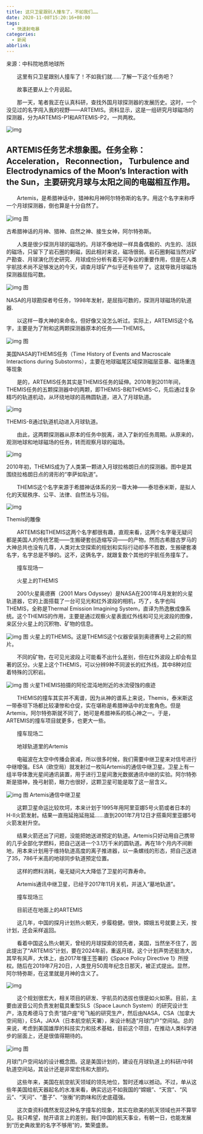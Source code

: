 ```yaml
---
title: 这只卫星跟别人撞车了，不如我们……
date: 2020-11-08T15:20:16+08:00
tags:
  - 快速射电暴
categories:
  - 新闻
abbrlink:
---
```


来源：中科院地质地球所

　　这里有只卫星跟别人撞车了！不如我们就……了解一下这个任务吧？

　　故事还要从上个月说起。

　　那一天，笔者我正在认真科研，查找外国月球探测器的发展历史。这时，一个没见过的名字闯入我的视野——ARTEMIS。资料显示，这是一组研究月球磁场的探测器，分为ARTEMIS-P1和ARTEMIS-P2，一共两枚。

![img](https://cdn.jsdelivr.net/gh/yakeing/Documentation@main/Hexo/images/088d-kcpxnwv4342420.jpg)

ARTEMIS任务艺术想象图。任务全称：Acceleration， Reconnection， Turbulence and Electrodynamics of the Moon’s Interaction with the Sun，主要研究月球与太阳之间的电磁相互作用。
---
　　Artemis，是希腊神话中，猎神和月神阿尔特弥斯的名字。用这个名字来称呼一个月球探测器，倒也算是十分自然了。

![img](https://cdn.jsdelivr.net/gh/yakeing/Documentation@main/Hexo/images/a7ea-kcpxnwv4342503.jpg)
图

古希腊神话的月神、猎神、自然之神、接生女神，阿尔特弥斯。

　　人类是很少探测月球的磁场的。月球不像地球一样具备偶极的、内生的、活跃的磁场，只留下了岩石圈的剩磁，因此相对来说，磁场很弱。岩石圈剩磁当然对矿产勘查、月球演化历史研究、月球成份分析有着无可争议的重要作用，但是在人类宇航技术尚不足够发达的今天，调查月球矿产似乎还有些早了。这就导致月球磁场探测器屈指可数。

![img](https://cdn.jsdelivr.net/gh/yakeing/Documentation@main/Hexo/images/aa4a-kcpxnwv4342577.png)
图

NASA的月球勘探者号任务，1998年发射，是屈指可数的，探测月球磁场的轨道器.

　　以这样一尊大神的来命名，但好像又没怎么听过。实际上，ARTEMIS这个名字，主要是为了附和这两颗探测器原本的任务——THEMIS。

![img](https://cdn.jsdelivr.net/gh/yakeing/Documentation@main/Hexo/images/f846-kcpxnwv4342655.jpg)
图

美国NASA的THEMIS任务（Time History of Events and Macroscale Interactions during Substorms），主要在地球磁尾区域探测磁层亚暴、磁场重连等现象

　　是的，ARTEMIS任务其实是THEMIS任务的延伸。2010年到2011年间，THEMIS任务的五颗探测器中的两颗，即THEMIS-B和THEMIS-C，先后通过复杂精巧的轨道机动，从环绕地球的高椭圆轨道，进入了月球轨道。

![img](https://cdn.jsdelivr.net/gh/yakeing/Documentation@main/Hexo/images/420a-kcpxnwv4342958.gif)

THEMIS-B通过轨道机动进入月球轨道。

　　由此，这两颗探测器从原本的任务中脱离，进入了新的任务周期。从原来的，观测地球和地球磁场的任务，转而观察月球的磁场。

![img](https://cdn.jsdelivr.net/gh/yakeing/Documentation@main/Hexo/images/c404-kcpxnwv4343124.gif)

2010年初，THEMIS成为了人类第一颗进入月球拉格朗日点的探测器。图中是其围绕拉格朗日点的肾形的“李萨如轨道”。

　　THEMIS这个名字来源于希腊神话体系的另一尊大神——泰坦泰米斯，是拟人化的天赋秩序、公平、法律、自然法与习俗。

![img](https://cdn.jsdelivr.net/gh/yakeing/Documentation@main/Hexo/images/0e93-kcpxnwv4343191.jpg)

Themis的雕像

　　ARTEMIS和THEMIS这两个名字都很有趣，直观来看，这两个名字毫无疑问都是美国人的传统艺能——生搬硬套创造缩写词——的产物。然而古希腊古罗马的大神总共也没有几尊，人类对太空探索的规划和实际行动却多不胜数，生搬硬套凑名字，名字总是不够的。这不，这俩名字，就跟复数个其他的宇航任务撞车了。

　　撞车现场一

　　火星上的THEMIS

　　2001火星奥德赛（2001 Mars Odyssey）是NASA在2001年4月发射的火星轨道器，它的上面搭载了一台可见光和红外波段的相机，巧了，名字也叫THEMIS，全称是Thermal Emission Imagining System，直译为热逸散成像系统。这个THEMIS的作用，主要是通过观察火星表面红外线和可见光波段的图像，来区分火星上的沉积物、矿物的信息。

![img](https://cdn.jsdelivr.net/gh/yakeing/Documentation@main/Hexo/images/2789-kcpxnwv4343264.jpg)
图 火星上的THEMIS。这是THEMIS这个仪器安装到奥德赛号上之前的照片。

　　不同的矿物，在可见光波段上可能看不出什么差别，但在红外波段上却会有显著的区分。火星上这个THEMIS，可以分辨9种不同波长的红外线，其中8种对应着特殊的沉积岩。

![img](https://cdn.jsdelivr.net/gh/yakeing/Documentation@main/Hexo/images/a05c-kcpxnwv4343364.jpg)
图 火星THEMIS拍摄的阿伦混沌地附近的水流侵蚀的痕迹

　　THEMIS的撞车其实并不离谱，因为从神的谱系上来说，Themis，泰米斯这一带泰坦下场都比较凄惨和仓促，实在堪称是希腊神话中的龙套角色。但是Artemis，阿尔特弥斯就不同了，她可是希腊神系的核心神之一。于是，ARTEMIS的撞车项目就更多，也更大一些。

　　撞车现场二

　　地球轨道里的Artemis

　　电磁波在太空中传播会衰减，所以很多时候，我们需要中继卫星来对信号进行中继增强。ESA（欧空局）就发射过一枚叫Artemis的通信中继卫星。卫星上有一组半导体激光星间通讯装置，用于进行卫星间激光数据通讯中继的实验。阿尔特弥斯是猎神，挽弓射箭，眼力也很好，这颗卫星可能是取了这一层含义。

![img](https://cdn.jsdelivr.net/gh/yakeing/Documentation@main/Hexo/images/0149-kcpxnwv4343430.jpg)
图 Artemis通信中继卫星

　　这颗卫星命运比较坎坷，本来计划于1995年用阿里亚娜5号火箭或者日本的H-II火箭发射。结果一直拖延拖延拖延……直到2001年7月12日才搭乘阿里亚娜5号火箭发射升空。

　　结果火箭还出了问题，没能把她送进预定的轨道。Artemis只好动用自己携带的几乎全部化学燃料，把自己送进一个3.1万千米的圆轨道。再在18个月内不间断地，用本来计划用于维持轨道高度的离子推进器，以一条螺线的形态，把自己送进了35，786千米高的地球同步轨道预定位置。

　　这样的燃料消耗，毫无疑问大大降低了卫星的可靠寿命。

　　Artemis通讯中继卫星，已经于2017年11月关机，并送入“墓地轨道”。

　　撞车现场三

　　目前还在地面上的ARTEMIS

　　这几年，中国的探月计划热火朝天，步履稳健。很快，嫦娥五号就要上天，按计划，还会采样返回。

　　看着中国这么热火朝天，曾经的月球探索的领先者，美国，当然坐不住了，因此提出了“ARTEMIS”计划，要在2024年前，重返月球。这个计划声势还挺浩大，其早有风声，大体上，由2017年懂王签署的《Space Policy Directive 1》所授权。随后在2019年7月20日，人类登月50周年纪念日那天，被正式提出。显然，阿尔特弥斯，在这里就是月神的含义了。

![img](https://cdn.jsdelivr.net/gh/yakeing/Documentation@main/Hexo/images/29be-kcpxnwv4343468.png)

　　这个规划很宏大，相关项目的研发、宇航员的选拔也很是如火如荼。目前，主要由波音公司负责发射载具重型SLS（Space Launch System）的研究设计生产，洛克希德马丁负责“猎户座”号飞船的研究生产，然后由NASA，CSA（加拿大空间局），ESA，JAXA（日本航空航天署），来设计制造“月球门户”空间站。总的来说，考虑到美国雄厚的科技实力和技术基础，目前这个项目，在推动人类科学进步的层面上，还是很值得期待的。

![img](https://cdn.jsdelivr.net/gh/yakeing/Documentation@main/Hexo/images/a0e8-kcpxnwv4343576.jpg)
图

月球门户空间站的设计概念图。这是美国计划的，建设在月球轨道上的科研/中转轨道空间站，其设计还是非常宏伟和大胆的。

　　这些年来，美国在航空航天领域的领先地位，暂时还难以撼动。不过，单从这些年美国给航天器起名的水准来看，确实远远不如我国的“嫦娥”、“天宫”、“风云”、“天问”、“墨子”、“张衡”的韵味和历史底蕴强。

　　这次查资料偶然发现这种名字撞车的现象，其实在欧美的航天领域也并不算罕见。我只希望，抛开语言上的差别，我们中国的航天事业，有朝一日，也能发展到“历史典故里的名字不够用”的，繁荣盛景。